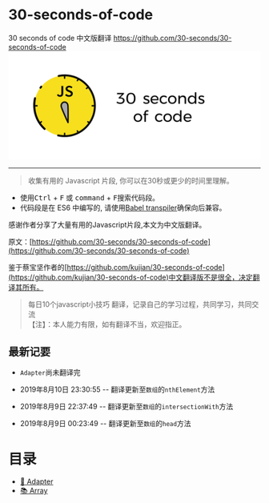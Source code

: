 # 30-seconds-of-code
30 seconds of code 中文版翻译     https://github.com/30-seconds/30-seconds-of-code
![Logo](img/logo.png)

---
> 收集有用的 Javascript 片段, 你可以在30秒或更少的时间里理解。

- 使用<kbd>Ctrl</kbd> + <kbd>F</kbd> 或 <kbd>command</kbd> + <kbd>F</kbd>搜索代码段。
- 代码段是在 ES6 中编写的, 请使用[Babel transpiler](https://babeljs.io/)确保向后兼容。

感谢作者分享了大量有用的Javascript片段,本文为中文版翻译。

原文：[https://github.com/30-seconds/30-seconds-of-code](https://github.com/30-seconds/30-seconds-of-code)

鉴于蔡宝坚作者的[https://github.com/kujian/30-seconds-of-code](https://github.com/kujian/30-seconds-of-code)中文翻译版不是很全，决定翻译其所有。

> 每日10个javascript小技巧 翻译，记录自己的学习过程，共同学习，共同交流 <br>
>【注】：本人能力有限，如有翻译不当，欢迎指正。

## 最新记要
- `Adapter`尚未翻译完

- 2019年8月10日 23:30:55 -- 翻译更新至`数组`的`nthElement`方法  

- 2019年8月9日 22:37:49 -- 翻译更新至`数组`的`intersectionWith`方法 

- 2019年8月9日 00:23:49 -- 翻译更新至`数组`的`head`方法

# 目录

- [🔌 Adapter](/lib/Adapter.md)
- [📚 Array](/lib/Array.md)
